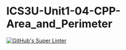 # ICS3U-Unit1-04-CPP-Area_and_Perimeter

[![GitHub's Super Linter](https://github.com/lily-liu-17/ICS3U-Unit1-04-CPP-Area_and_Perimeter/workflows/GitHub's%20Super%20Linter/badge.svg)](https://github.com/lily-liu-17/ICS3U-Unit1-04-CPP-Area_and_Perimeter/actions)
